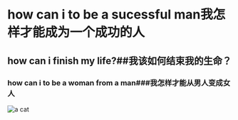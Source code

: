 # how can i to be a sucessful man我怎样才能成为一个成功的人
## how can i finish my life?##我该如何结束我的生命？
### how can i to be a woman from a man###我怎样才能从男人变成女人
![a cat](https://octodex.github.com/images/yaktocat.png)

